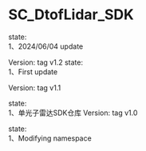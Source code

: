 # SC_DtofLidar_SDK
state:  
1、2024/06/04 update

Version:
	tag v1.2
state:  
1、First update

Version:
	tag v1.1
 
state:  
1、单光子雷达SDK仓库
Version:
	tag v1.0

state:  
1、Modifying namespace
